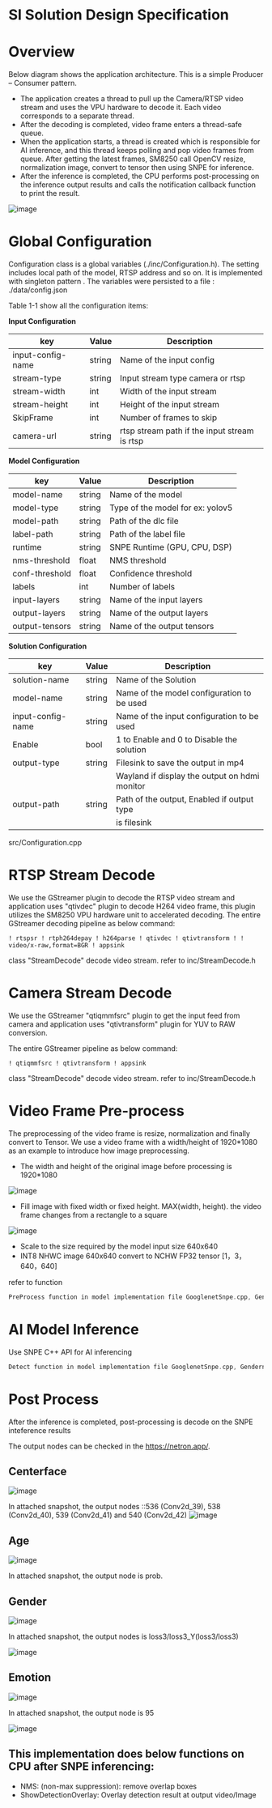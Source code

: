 # SI Solution Design Specification

#  Overview
Below diagram shows the application architecture. This is a simple Producer – Consumer pattern. 
- The application creates a thread to pull up the Camera/RTSP video stream and uses the VPU hardware to decode it. Each video corresponds to a separate thread.
- After the decoding is completed, video frame enters a thread-safe queue.
- When the application starts, a thread is created which is responsible for AI inference, and this thread keeps polling and pop video frames from queue. After getting the latest frames, SM8250 call OpenCV resize, normalization image, convert to tensor then using SNPE for inference.
- After the inference is completed, the CPU performs post-processing on the inference output results and calls the notification callback function to print the result.

![image](https://github.com/quic/sample-apps-for-robotics-platforms/assets/131336334/9a12ba2c-a284-4c10-bfc2-03ab578debb1)


#  Global Configuration

Configuration class is a global variables (./inc/Configuration.h). The setting includes local path of the model, RTSP address and so on. It is implemented with  singleton pattern . The variables were persisted to a file : ./data/config.json

Table 1-1 show all the configuration items:

**Input Configuration**

| key                      | Value  | Description                                    |
| ------------------------ | -----  | ---------------------------------------------- |
| input-config-name        | string | Name of the input config                       |
| stream-type              | string | Input stream type camera or rtsp               |
| stream-width             | int    | Width of the input stream                      |
| stream-height            | int    | Height of the input stream                     |
| SkipFrame                | int    | Number of frames to skip                       |
| camera-url               | string | rtsp stream path if the input stream is rtsp   |

**Model Configuration**

| key                      | Value  | Description                                    |
| ------------------------ | -----  | ---------------------------------------------- |
| model-name               | string | Name of the model                              |
| model-type               | string | Type of the model for ex: yolov5               |
| model-path               | string | Path of the dlc file                           |
| label-path               | string | Path of the label file                         |
| runtime                  | string | SNPE Runtime (GPU, CPU, DSP)                   |
| nms-threshold            | float  | NMS threshold                                  |
| conf-threshold           | float  | Confidence threshold                           |
| labels                   | int    | Number of labels                               |
| input-layers             | string | Name of the input layers                       |
| output-layers            | string | Name of the output layers                      |
| output-tensors           | string | Name of the output tensors                     |


**Solution Configuration**


| key                      | Value  | Description                                    |
| ------------------------ | -----  | ---------------------------------------------- |
| solution-name            | string | Name of the Solution                           |
| model-name               | string | Name of the model configuration to be used     |
| input-config-name        | string | Name of the input configuration to be used     |
| Enable                   | bool   | 1 to Enable and 0 to Disable the solution      |
| output-type              | string | Filesink to save the output in mp4             |
|                          |        | Wayland if display the output on hdmi monitor  |
| output-path              | string | Path of the output, Enabled if output type     |
|                          |        | is filesink                                    |

src/Configuration.cpp

#  RTSP Stream Decode
We use the GStreamer plugin to decode the RTSP video stream and application uses "qtivdec" plugin to decode H264 video frame, this plugin utilizes the SM8250 VPU hardware unit to accelerated decoding. 
The entire GStreamer decoding pipeline as below command:

```console
! rtspsr ! rtph264depay ! h264parse ! qtivdec ! qtivtransform ! ! video/x-raw,format=BGR ! appsink
```

class "StreamDecode"  decode video stream. refer to inc/StreamDecode.h

#  Camera Stream Decode
We use the GStreamer "qtiqmmfsrc" plugin to get the input feed from camera and application uses "qtivtransform" plugin for YUV to RAW conversion.

The entire GStreamer pipeline as below command:

```console
! qtiqmmfsrc ! qtivtransform ! appsink
```

class "StreamDecode"  decode video stream. refer to inc/StreamDecode.h

# Video Frame Pre-process
The preprocessing of the video frame is resize, normalization and finally convert to Tensor.
We use a video frame with a width/height of 1920*1080 as an example to introduce  how image preprocessing.

- The width and height of the original image before processing is 1920*1080
 
![image](https://github.com/quic/sample-apps-for-robotics-platforms/assets/131336334/844246ae-fd5d-4a8a-b31d-7dccc1e4daaa)

- Fill image with fixed width or fixed height. MAX(width, height). the video frame changes from a rectangle to a square

![image](https://github.com/quic/sample-apps-for-robotics-platforms/assets/131336334/993e8d83-cf46-420e-9df2-faa694e21b29)

 - Scale to the size required by the model input size 640x640
 - INT8  NHWC image 640x640 convert to NCHW FP32 tensor [1，3，640，640] 

 refer to function
 ```C++
PreProcess function in model implementation file GooglenetSnpe.cpp, GendernetSnpe.cpp and CenterfaceSnpe.cpp
```

#  AI Model Inference

Use SNPE C++ API for AI inferencing

```C++
Detect function in model implementation file GooglenetSnpe.cpp, GendernetSnpe.cpp and CenterfaceSnpe.cpp

```

# Post Process
After the inference is completed, post-processing is decode on the SNPE inteference results

The output nodes can be checked in the https://netron.app/.

## Centerface
![image](https://github.com/quic/sample-apps-for-robotics-platforms/assets/131336334/efceb717-d184-40d6-8164-01c8796e511d)


In attached snapshot, the output nodes ::536 (Conv2d_39), 538 (Conv2d_40), 539 (Conv2d_41) and 540 (Conv2d_42)
![image](https://github.com/quic/sample-apps-for-robotics-platforms/assets/131336334/f2547894-dd25-4a2f-a633-33c9b38467e1)

## Age
![image](https://github.com/quic/sample-apps-for-robotics-platforms/assets/131336334/b5886223-48e6-46da-8a20-0b545c22c57e)

In attached snapshot, the output node is prob.

## Gender
![image](https://github.com/quic/sample-apps-for-robotics-platforms/assets/131336334/f0deaae0-2029-4f02-885d-9d1fe7f7785a)

In attached snapshot, the output nodes is loss3/loss3_Y(loss3/loss3)

![image](https://github.com/quic/sample-apps-for-robotics-platforms/assets/131336334/a932ad84-1316-4d82-9283-45fdb325874a)


## Emotion
![image](https://github.com/quic/sample-apps-for-robotics-platforms/assets/131336334/0bfa9ac6-ed45-4edd-9f08-40daa8441d61)

In attached snapshot, the output node is 95

![image](https://github.com/quic/sample-apps-for-robotics-platforms/assets/131336334/1ac8b2e7-e15c-4dfc-b455-13dbd9d290de)


## This implementation does below functions on CPU after SNPE inferencing:
* NMS: (non-max suppression): remove overlap boxes
* ShowDetectionOverlay: Overlay detection result at output video/Image
